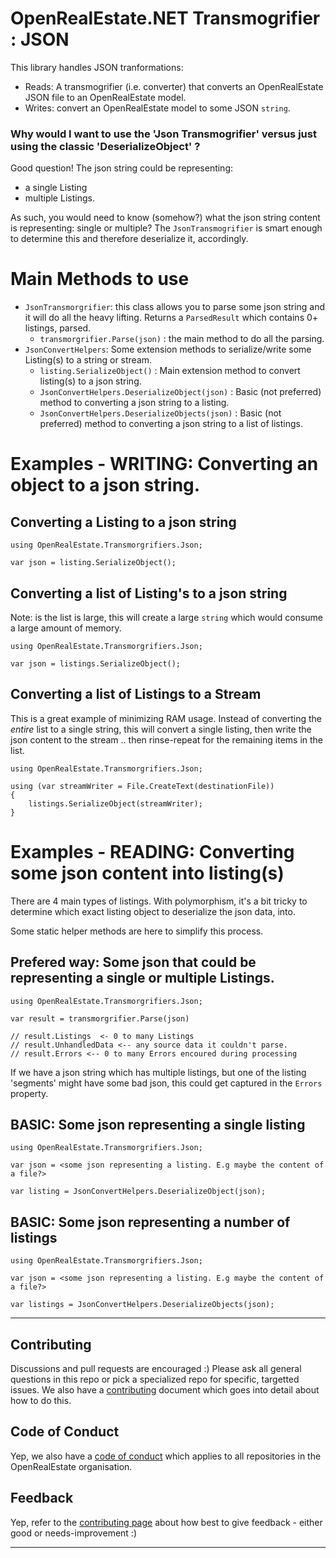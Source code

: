 

# OpenRealEstate.NET Transmogrifier : JSON

This library handles JSON tranformations:
- Reads: A transmogrifier (i.e. converter) that converts an OpenRealEstate JSON file to an OpenRealEstate model.
- Writes: convert an OpenRealEstate model to some JSON `string`.

### Why would I want to use the 'Json Transmogrifier' versus just using the classic 'DeserializeObject' ?

Good question! The json string could be representing:
- a single Listing
- multiple Listings.

As such, you would need to know (somehow?) what the json string content is representing: single or multiple? The `JsonTransmogrifier` is smart enough to determine this and therefore deserialize it, accordingly. 


# Main Methods to use

- `JsonTransmorgrifier`: this class allows you to parse some json string and it will do all the heavy lifting. Returns a `ParsedResult` which contains 0+ listings, parsed.
  - `transmorgrifier.Parse(json)` : the main method to do all the parsing.
- `JsonConvertHelpers`: Some extension methods to serialize/write some Listing(s) to a string or stream.
  - `listing.SerializeObject()` : Main extension method to convert listing(s) to a json string.
  - `JsonConvertHelpers.DeserializeObject(json)` : Basic (not preferred) method to converting a json string to a listing.
  - `JsonConvertHelpers.DeserializeObjects(json)` : Basic (not preferred) method to converting a json string to a list of listings.

# Examples - WRITING: Converting an object to a json string.

## Converting a Listing to a json string

```
using OpenRealEstate.Transmorgrifiers.Json; 

var json = listing.SerializeObject();
```

## Converting a list of Listing's to a json string

Note: is the list is large, this will create a large `string` which would consume a large amount of memory.

```
using OpenRealEstate.Transmorgrifiers.Json; 

var json = listings.SerializeObject();
```

## Converting a list of Listings to a Stream
This is a great example of minimizing RAM usage. Instead of converting the _entire_ list to a single string, this will convert a single listing, then write the json content to the stream .. then rinse-repeat for the remaining items in the list.

```
using OpenRealEstate.Transmorgrifiers.Json; 

using (var streamWriter = File.CreateText(destinationFile))
{
    listings.SerializeObject(streamWriter);
}

```

# Examples - READING: Converting some json content into listing(s)

There are 4 main types of listings. With polymorphism, it's a bit tricky to determine which exact listing object to deserialize the json data, into.

Some static helper methods are here to simplify this process.

## Prefered way: Some json that could be representing a single or multiple Listings.

```
using OpenRealEstate.Transmorgrifiers.Json;

var result = transmorgrifier.Parse(json)

// result.Listings  <- 0 to many Listings
// result.UnhandledData <-- any source data it couldn't parse.
// result.Errors <-- 0 to many Errors encoured during processing
```

If we have a json string which has multiple listings, but one of the listing 'segments' might have some bad json, this could get captured in the `Errors` property.

## BASIC: Some json representing a single listing

```
using OpenRealEstate.Transmorgrifiers.Json;

var json = <some json representing a listing. E.g maybe the content of a file?>

var listing = JsonConvertHelpers.DeserializeObject(json);
```

## BASIC: Some json representing a number of listings
```
using OpenRealEstate.Transmorgrifiers.Json;

var json = <some json representing a listing. E.g maybe the content of a file?>

var listings = JsonConvertHelpers.DeserializeObjects(json);
```



---

## Contributing

Discussions and pull requests are encouraged :) Please ask all general questions in this repo or pick a specialized repo for specific, targetted issues. We also have a [contributing](https://github.com/OpenRealEstate/OpenRealEstate/blob/master/CONTRIBUTING.md) document which goes into detail about how to do this.

## Code of Conduct
Yep, we also have a [code of conduct](https://github.com/OpenRealEstate/OpenRealEstate/blob/master/CODE_OF_CONDUCT.md) which applies to all repositories in the OpenRealEstate organisation.

## Feedback
Yep, refer to the [contributing page](https://github.com/OpenRealEstate/OpenRealEstate/blob/master/CONTRIBUTING.md) about how best to give feedback - either good or needs-improvement :)

---
